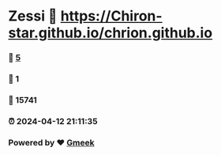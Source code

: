 # Zessi :link: https://Chiron-star.github.io/chrion.github.io 
### :page_facing_up: [5](https://Chiron-star.github.io/chrion.github.io/tag.html) 
### :speech_balloon: 1 
### :hibiscus: 15741 
### :alarm_clock: 2024-04-12 21:11:35 
### Powered by :heart: [Gmeek](https://github.com/Meekdai/Gmeek)

